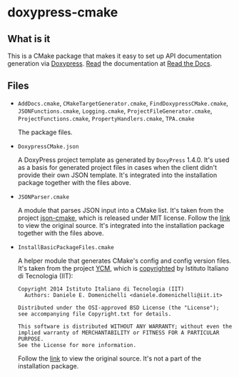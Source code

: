 # doxypress-cmake

What is it
----------

This is a CMake package that makes it easy to set up API documentation
generation via
[Doxypress](https://www.copperspice.com/docs/doxypress/index.html). 
[Read](https://doxypress-cmake.readthedocs.io/en/latest/index.html) 
the documentation at [Read the Docs](https://readthedocs.io/).

Files
-----
* `AddDocs.cmake`, `CMakeTargetGenerator.cmake`, `FindDoxypressCMake.cmake`,
  `JSONFunctions.cmake`, `Logging.cmake`, `ProjectFileGenerator.cmake`,
  `ProjectFunctions.cmake`, `PropertyHandlers.cmake`, `TPA.cmake`
  
   The package files.

* `DoxypressCMake.json` 

  A DoxyPress project template as generated by `DoxyPress` 1.4.0. It's used as
  a basis for generated project files in cases when the client didn't provide
  their own JSON template. It's integrated into the installation package
  together with the files above.
   
* `JSONParser.cmake` 

  A module that parses JSON input into a CMake list.  It's taken from 
  the project [json-cmake](https://github.com/sbellus/json-cmake), 
  which is released under MIT license. Follow the 
  [link](https://github.com/sbellus/json-cmake/blob/master/JSONParser.cmake)
  to view the original source. It's integrated into the installation package
  together with the files above.  
   
* `InstallBasicPackageFiles.cmake`
 
   A helper module that generates CMake's config and config version files. 
   It's taken from the project [YCM](https://github.com/robotology/ycm), 
   which is 
   [copyrighted](https://github.com/robotology/ycm/blob/master/Copyright.txt)
   by Istituto Italiano di Tecnologia (IIT):

    ```
    Copyright 2014 Istituto Italiano di Tecnologia (IIT)
      Authors: Daniele E. Domenichelli <daniele.domenichelli@iit.it>

    Distributed under the OSI-approved BSD License (the "License");
    see accompanying file Copyright.txt for details.

    This software is distributed WITHOUT ANY WARRANTY; without even the
    implied warranty of MERCHANTABILITY or FITNESS FOR A PARTICULAR PURPOSE.
    See the License for more information.
    ```

   Follow the 
   [link](https://github.com/robotology/ycm/blob/master/modules/InstallBasicPackageFiles.cmake)
   to view the original source. It's not a part of the installation package.
     
